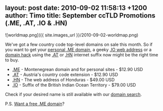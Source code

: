 layout: post
date: 2010-09-02 11:58:13 +1200
author: Timo
title: September ccTLD Promotions (.ME, .AT, .IO & .HN)
----

![worldmap.png]({{ site.images_url }}/2010-09-02-worldmap.png)

We've got a few country code top-level domains on sale this month. So if you want to get your [personal .ME domain](https://iwantmyname.com/domains/me-montenegrean-domain-name-registration-for-montenegro), a geeky [.IO web address](https://iwantmyname.com/domains/io-domain-name-registration-for-british-indian-ocean-territory) or a [domain hack](https://iwantmyname.com/blog/2009/05/how-to-find-a-domain-hack.html) using the [.AT](https://iwantmyname.com/domains/at-austrian-domain-name-registration-for-austria) or [.HN](https://iwantmyname.com/domains/hn-honduran-domain-name-registration-for-honduras) internet suffix now might be the right time to buy.

* [.ME](https://iwantmyname.com/domains/me-domain-sale-promo-offer) -  Montenegrean domain and for personal sites - $12.90 USD
* [.AT](https://iwantmyname.com/domains/at-domain-sale-promo-offer) - Austria's country code extension - $12.90 USD
* [.HN](https://iwantmyname.com/domains/hn-domain-sale-promo-offer) - The web address of Honduras - $49.00 USD
* [.IO](https://iwantmyname.com/domains/io-domain-sale-promo-offer) - Suffix of the British Indian Ocean Territory - $79.00 USD

Check if your desired name is still available with our [domain search](https://iwantmyname.com).

P.S. [Want a free .ME domain](https://iwantmyname.com/win-free-domain)?
